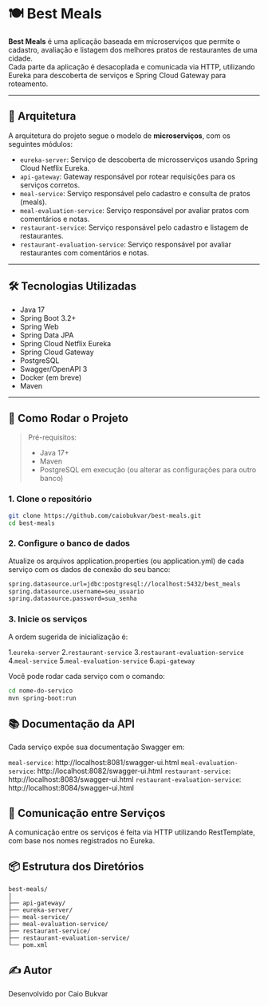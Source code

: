 # 🍽️ Best Meals

**Best Meals** é uma aplicação baseada em microserviços que permite o cadastro, avaliação e listagem dos melhores pratos de restaurantes de uma cidade.  
Cada parte da aplicação é desacoplada e comunicada via HTTP, utilizando Eureka para descoberta de serviços e Spring Cloud Gateway para roteamento.

---

## 🧱 Arquitetura

A arquitetura do projeto segue o modelo de **microserviços**, com os seguintes módulos:

- `eureka-server`: Serviço de descoberta de microsserviços usando Spring Cloud Netflix Eureka.
- `api-gateway`: Gateway responsável por rotear requisições para os serviços corretos.
- `meal-service`: Serviço responsável pelo cadastro e consulta de pratos (meals).
- `meal-evaluation-service`: Serviço responsável por avaliar pratos com comentários e notas.
- `restaurant-service`: Serviço responsável pelo cadastro e listagem de restaurantes.
- `restaurant-evaluation-service`: Serviço responsável por avaliar restaurantes com comentários e notas.

---

## 🛠️ Tecnologias Utilizadas

- Java 17
- Spring Boot 3.2+
- Spring Web
- Spring Data JPA
- Spring Cloud Netflix Eureka
- Spring Cloud Gateway
- PostgreSQL
- Swagger/OpenAPI 3
- Docker (em breve)
- Maven

---

## 🚀 Como Rodar o Projeto

> Pré-requisitos:
> - Java 17+
> - Maven
> - PostgreSQL em execução (ou alterar as configurações para outro banco)

### 1. Clone o repositório

```bash
git clone https://github.com/caiobukvar/best-meals.git
cd best-meals
```

### 2. Configure o banco de dados
Atualize os arquivos application.properties (ou application.yml) de cada serviço com os dados de conexão do seu banco:

```bash
spring.datasource.url=jdbc:postgresql://localhost:5432/best_meals
spring.datasource.username=seu_usuario
spring.datasource.password=sua_senha
```

### 3. Inicie os serviços
A ordem sugerida de inicialização é:

1.`eureka-server`
2.`restaurant-service`
3.`restaurant-evaluation-service`
4.`meal-service`
5.`meal-evaluation-service`
6.`api-gateway`

Você pode rodar cada serviço com o comando:

```bash
cd nome-do-servico
mvn spring-boot:run
```

## 📚 Documentação da API
Cada serviço expõe sua documentação Swagger em:

`meal-service`: http://localhost:8081/swagger-ui.html
`meal-evaluation-service`: http://localhost:8082/swagger-ui.html
`restaurant-service`: http://localhost:8083/swagger-ui.html
`restaurant-evaluation-service`: http://localhost:8084/swagger-ui.html

## 🔁 Comunicação entre Serviços
A comunicação entre os serviços é feita via HTTP utilizando RestTemplate, com base nos nomes registrados no Eureka.

## 📦 Estrutura dos Diretórios

```pgsql
best-meals/
│
├── api-gateway/
├── eureka-server/
├── meal-service/
├── meal-evaluation-service/
├── restaurant-service/
├── restaurant-evaluation-service/
└── pom.xml
```

## ✍️ Autor
Desenvolvido por Caio Bukvar
